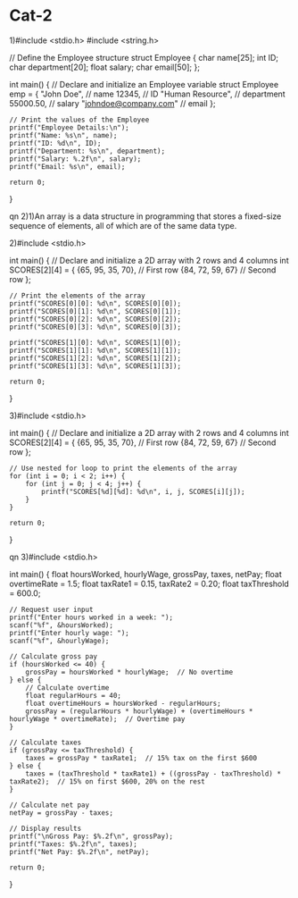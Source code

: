 # Cat-2            
1)#include <stdio.h>
#include <string.h>

// Define the Employee structure
struct Employee {
    char name[25];
    int ID;
    char department[20];
    float salary;
    char email[50];
};

int main() {
    // Declare and initialize an Employee variable
    struct Employee emp = {
        "John Doe",             // name
        12345,                  // ID
        "Human Resource",       // department
        55000.50,                // salary
        "johndoe@company.com"   // email
    };

    // Print the values of the Employee
    printf("Employee Details:\n");
    printf("Name: %s\n", name);
    printf("ID: %d\n", ID);
    printf("Department: %s\n", department);
    printf("Salary: %.2f\n", salary);
    printf("Email: %s\n", email);

    return 0;
}

qn 2)1)An array is a data structure in programming that stores a fixed-size sequence of elements, all of which are of the same data type.

2)#include <stdio.h>

int main() {
    // Declare and initialize a 2D array with 2 rows and 4 columns
    int SCORES[2][4] = {
        {65, 95, 35, 70},  // First row
        {84, 72, 59, 67}   // Second row
    };

    // Print the elements of the array
    printf("SCORES[0][0]: %d\n", SCORES[0][0]);
    printf("SCORES[0][1]: %d\n", SCORES[0][1]);
    printf("SCORES[0][2]: %d\n", SCORES[0][2]);
    printf("SCORES[0][3]: %d\n", SCORES[0][3]);
    
    printf("SCORES[1][0]: %d\n", SCORES[1][0]);
    printf("SCORES[1][1]: %d\n", SCORES[1][1]);
    printf("SCORES[1][2]: %d\n", SCORES[1][2]);
    printf("SCORES[1][3]: %d\n", SCORES[1][3]);

    return 0;
}

3)#include <stdio.h>

int main() {
    // Declare and initialize a 2D array with 2 rows and 4 columns
    int SCORES[2][4] = {
        {65, 95, 35, 70},  // First row
        {84, 72, 59, 67}   // Second row
    };

    // Use nested for loop to print the elements of the array
    for (int i = 0; i < 2; i++) {  
        for (int j = 0; j < 4; j++) {  
            printf("SCORES[%d][%d]: %d\n", i, j, SCORES[i][j]);
        }
    }

    return 0;
}

qn 3)#include <stdio.h>

int main() {
    float hoursWorked, hourlyWage, grossPay, taxes, netPay;
    float overtimeRate = 1.5;
    float taxRate1 = 0.15, taxRate2 = 0.20;
    float taxThreshold = 600.0;

    // Request user input
    printf("Enter hours worked in a week: ");
    scanf("%f", &hoursWorked);
    printf("Enter hourly wage: ");
    scanf("%f", &hourlyWage);

    // Calculate gross pay
    if (hoursWorked <= 40) {
        grossPay = hoursWorked * hourlyWage;  // No overtime
    } else {
        // Calculate overtime
        float regularHours = 40;
        float overtimeHours = hoursWorked - regularHours;
        grossPay = (regularHours * hourlyWage) + (overtimeHours * hourlyWage * overtimeRate);  // Overtime pay
    }

    // Calculate taxes
    if (grossPay <= taxThreshold) {
        taxes = grossPay * taxRate1;  // 15% tax on the first $600
    } else {
        taxes = (taxThreshold * taxRate1) + ((grossPay - taxThreshold) * taxRate2);  // 15% on first $600, 20% on the rest
    }

    // Calculate net pay
    netPay = grossPay - taxes;

    // Display results
    printf("\nGross Pay: $%.2f\n", grossPay);
    printf("Taxes: $%.2f\n", taxes);
    printf("Net Pay: $%.2f\n", netPay);

    return 0;
}



